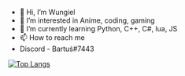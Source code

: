 - 👋 Hi, I’m Wungiel
- 👀 I’m interested in Anime, coding, gaming
- 🌱 I’m currently learning Python, C++, C#, lua, JS
- 📫 How to reach me 
 -   Discord - Bartuś#7443

[![Top Langs](https://github-readme-stats.vercel.app/api/top-langs/?username=Syntetik008&layout=)](https://github.com/anuraghazra/github-readme-stats)

<!---
Syntetik008/Syntetik008 is a ✨ special ✨ repository because its `README.md` (this file) appears on your GitHub profile.
You can click the Preview link to take a look at your changes.
--->
